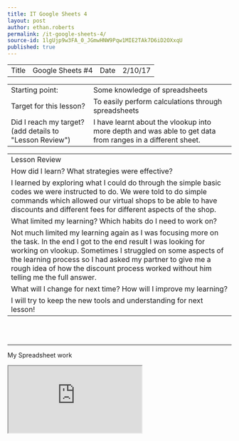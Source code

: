 ```yaml
---
title: IT Google Sheets 4
layout: post
author: ethan.roberts
permalink: /it-google-sheets-4/
source-id: 1lgUjp9w3FA_0_JGmwHNW9Pqw1MIE2TAk7D6iD2OXxqU
published: true
---
```

<table>
  <tr>
    <td>Title</td>
    <td>Google Sheets #4</td>
    <td>Date</td>
    <td>2/10/17</td>
  </tr>
</table>


<table>
  <tr>
    <td>Starting point:</td>
    <td>Some knowledge of spreadsheets</td>
  </tr>
  <tr>
    <td>Target for this lesson?
</td>
    <td>To easily perform calculations through spreadsheets</td>
  </tr>
  <tr>
    <td>Did I reach my target? 
(add details to "Lesson Review")</td>
    <td>I have learnt about the vlookup into more depth and was able to get data from ranges in a different sheet.</td>
  </tr>
</table>


<table>
  <tr>
    <td>Lesson Review</td>
  </tr>
  <tr>
    <td>How did I learn? What strategies were effective? </td>
  </tr>
  <tr>
    <td>I learned by exploring what I could do through the simple basic codes we were instructed to do. We were told to do simple commands which allowed our virtual shops to be able to have discounts and different fees for different aspects of the shop.
</td>
  </tr>
  <tr>
    <td>What limited my learning? Which habits do I need to work on? </td>
  </tr>
  <tr>
    <td>Not much limited my learning again as I was focusing more on the task. In the end I got to the end result I was looking for working on vlookup. Sometimes I struggled on some aspects of the learning process so I had asked my partner to give me a rough idea of how the discount process worked without him telling me the full answer.

</td>
  </tr>
  <tr>
    <td>What will I change for next time? How will I improve my learning?</td>
  </tr>
  <tr>
    <td>I will try to keep the new tools and understanding for next lesson!</td>
  </tr>
</table>


<br>
<br>
<hr>

<b3> My Spreadsheet work </b3>


<iframe src="https://docs.google.com/spreadsheets/d/e/2PACX-1vQlQKxqe6fKhKyVsELEXkz9UI5nzxc-gSIZDE0tKdLHuzg7E8dippGDacEp3-LVbUlWqxjOtLYtyw6v/pubhtml?widget=true&amp;headers=false"></iframe>

